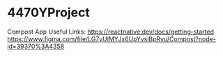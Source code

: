 # 4470YProject
Compost App
Useful Links: 
https://reactnative.dev/docs/getting-started
https://www.figma.com/file/LG7yUlMYJx6UpYvsiBpRvu/Compost?node-id=39370%3A4358
